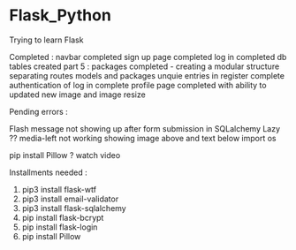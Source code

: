 # Flask_Python

Trying to learn Flask

Completed : 
navbar completed
sign up page completed
log in completed
db tables created
part 5 : packages completed - creating a modular structure 
separating routes models and packages
unquie entries in register complete
authentication of log in complete
profile page completed with ability to updated new image and image resize




Pending errors : 

Flash message not showing up after form submission
in SQLalchemy
Lazy ??
media-left not working showing image above and text below
import os 

pip install Pillow ?  watch  video




Installments needed : 

1. pip3 install flask-wtf 
2. pip3 install email-validator
3. pip3 install flask-sqlalchemy
4. pip install flask-bcrypt
5. pip install flask-login
6. pip install Pillow
